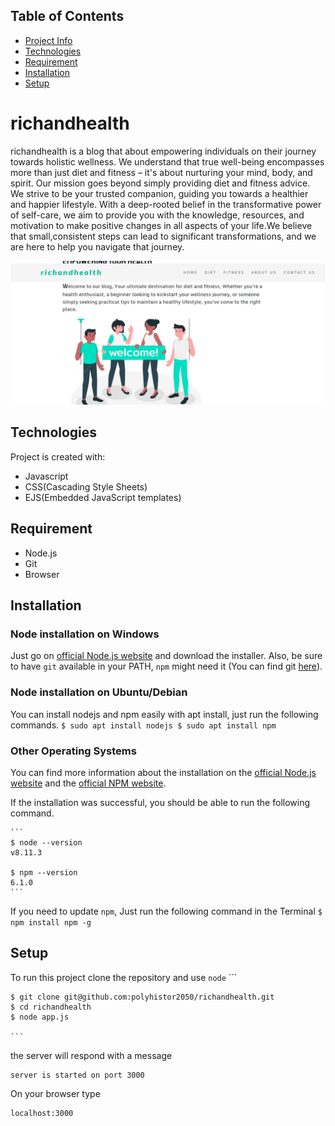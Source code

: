 ## Table of Contents
* [Project Info](#richandhealth)
* [Technologies](#technologies)
* [Requirement](#requirement)
* [Installation](#installation)
* [Setup](#setup)


# richandhealth
richandhealth is a blog that about empowering individuals on their journey towards holistic wellness.
We understand that true well-being encompasses more than just diet and fitness – it's about nurturing your mind, body, and spirit.
Our mission goes beyond simply providing diet and fitness advice. We strive to be your trusted companion, guiding you towards a healthier and happier lifestyle.
With a deep-rooted belief in the transformative power of self-care, we aim to provide you with the knowledge, resources, and motivation
to make positive changes in all aspects of your life.We believe that small,consistent steps can lead to significant transformations, and we are here to help you navigate that journey.

![richandhealth](./public/assets/richandhealth.png)

## Technologies
Project is created with:
* Javascript
* CSS(Cascading Style Sheets)
* EJS(Embedded JavaScript templates)

## Requirement
* Node.js
* Git
* Browser

## Installation
### Node installation on Windows

  Just go on [official Node.js website](https://nodejs.org/) and download the installer.
Also, be sure to have `git` available in your PATH, `npm` might need it (You can find git [here](https://git-scm.com/)).

### Node installation on Ubuntu/Debian

  You can install nodejs and npm easily with apt install, just run the following commands.
      ```
      $ sudo apt install nodejs
      $ sudo apt install npm
      ```
### Other Operating Systems
  You can find more information about the installation on the [official Node.js website](https://nodejs.org/) and the [official NPM website](https://npmjs.org/).

If the installation was successful, you should be able to run the following command.

    ```
    $ node --version
    v8.11.3

    $ npm --version
    6.1.0
    ```
If you need to update `npm`, Just run the following command in the Terminal
    ```
    $ npm install npm -g
    ```
## Setup
To run this project clone the repository and use `node` 
    ```
    
    $ git clone git@github.com:polyhistor2050/richandhealth.git
    $ cd richandhealth
    $ node app.js
    
    ```
the server will respond with a message
  ```
  server is started on port 3000
  ```
On your browser type
  ```
  localhost:3000
  ```
